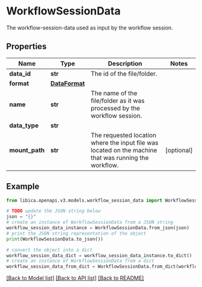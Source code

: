 # WorkflowSessionData

The workflow-session-data used as input by the workflow session.

## Properties

Name | Type | Description | Notes
------------ | ------------- | ------------- | -------------
**data_id** | **str** | The id of the file/folder. | 
**format** | [**DataFormat**](DataFormat.md) |  | 
**name** | **str** | The name of the file/folder as it was processed by the workflow session. | 
**data_type** | **str** |  | 
**mount_path** | **str** | The requested location where the input file was located on the machine that was running the workflow. | [optional] 

## Example

```python
from libica.openapi.v3.models.workflow_session_data import WorkflowSessionData

# TODO update the JSON string below
json = "{}"
# create an instance of WorkflowSessionData from a JSON string
workflow_session_data_instance = WorkflowSessionData.from_json(json)
# print the JSON string representation of the object
print(WorkflowSessionData.to_json())

# convert the object into a dict
workflow_session_data_dict = workflow_session_data_instance.to_dict()
# create an instance of WorkflowSessionData from a dict
workflow_session_data_from_dict = WorkflowSessionData.from_dict(workflow_session_data_dict)
```
[[Back to Model list]](../README.md#documentation-for-models) [[Back to API list]](../README.md#documentation-for-api-endpoints) [[Back to README]](../README.md)


